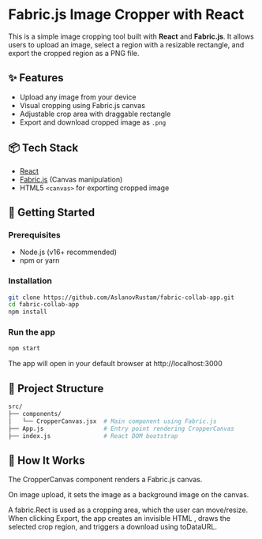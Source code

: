# Fabric.js Image Cropper with React

This is a simple image cropping tool built with **React** and **Fabric.js**. It allows users to upload an image, select a region with a resizable rectangle, and export the cropped region as a PNG file.

## ✨ Features

- Upload any image from your device
- Visual cropping using Fabric.js canvas
- Adjustable crop area with draggable rectangle
- Export and download cropped image as `.png`

## 📦 Tech Stack

- [React](https://reactjs.org/)
- [Fabric.js](http://fabricjs.com/) (Canvas manipulation)
- HTML5 `<canvas>` for exporting cropped image

## 🚀 Getting Started

### Prerequisites

- Node.js (v16+ recommended)
- npm or yarn

### Installation

```bash
git clone https://github.com/AslanovRustam/fabric-collab-app.git
cd fabric-collab-app
npm install
```

### Run the app

```bash
npm start
```

The app will open in your default browser at http://localhost:3000

## 🔧 Project Structure

```bash
src/
├── components/
│   └── CropperCanvas.jsx  # Main component using Fabric.js
├── App.js                 # Entry point rendering CropperCanvas
├── index.js               # React DOM bootstrap
```

## 🧠 How It Works

The CropperCanvas component renders a Fabric.js canvas.

On image upload, it sets the image as a background image on the canvas.

A fabric.Rect is used as a cropping area, which the user can move/resize.
When clicking Export, the app creates an invisible HTML <canvas>, draws the selected crop region, and triggers a download using toDataURL.
